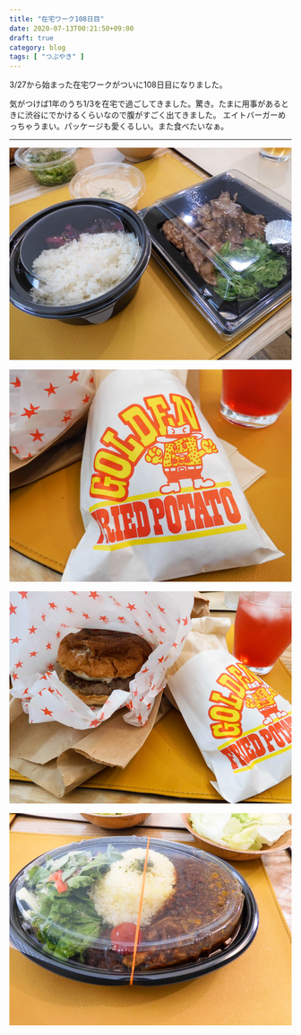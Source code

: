```yaml
---
title: "在宅ワーク108日目"
date: 2020-07-13T00:21:50+09:00
draft: true
category: blog
tags: [ "つぶやき" ]
---
```

3/27から始まった在宅ワークがついに108日目になりました。  

<!--more-->

気がつけば1年のうち1/3を在宅で過ごしてきました。驚き。たまに用事があるときに渋谷にでかけるくらいなので腹がすごく出てきました。
エイトバーガーめっちゃうまい。パッケージも愛くるしい。また食べたいなぁ。  
- - - 

![](img/1.jpg)  

![](img/2.jpg)  

![](img/3.jpg)  

![](img/4.jpg)  
